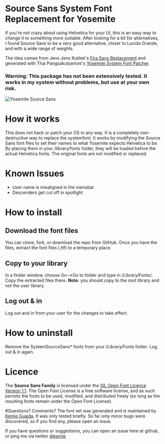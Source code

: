 
Source Sans System Font Replacement for Yosemite
==============================

If you're not crazy about using Helvetica for your UI, this is an easy way to change it to something more suitable. After looking for a bit for alternatives, I found Source Sans to be a very good alternative, closer to Lucida Grande, and with a wide range of weights. 

The idea comes from Jens Jens Kutilek's [Fira Sans Replacement](https://github.com/jenskutilek/FiraSystemFontReplacement) and generated with Thai Pangsakulyanont's [Yosemite System Font Patcher](https://github.com/dtinth/YosemiteAndElCapitanSystemFontPatcher).

### Warning: This package has not been extensively tested. It works in my system without problems, but use at your own risk. 


![Yosemite Source Sans](http://note.io/1uzNWaE)

# How it works
This does not hack or patch your OS in any way. It is a completely non-destructive way to replace the systemfont. It works by modifying the Source Sans font files to set their names to what Yosemite expects Helvetica to be. By placing them in your /library/fonts folder, they will be loaded before the actual Helvetica fonts. The original fonts are not modified or replaced. 

# Known Issues
- User name is misaligned in the menubar
- Descenders get cut off in spotlight

# How to install

## Download the font files
You can clone, fork, or download the repo from GitHub.
Once you have the files, extract the font files (.ttf) to a temporary place.

## Copy to your library 
In a finder window, choose Go-->Go to folder and type in /Library/Fonts/. Copy the extracted files there. **Note**: you should copy to the root library and not the user library.

## Log out & in
Log out and in from your user for the changes to take effect.

# How to uninstall
Remove the SystemSourceSans* fonts from your /Library/Fonts folder. Log out & in again.

# Licence	  
The **Source Sans Family** is licensed under the [SIL Open Font Licence Version 1.1](http://scripts.sil.org/OFL). The Open Font License is a free software license, and as such permits the fonts to be used, modified, and distributed freely (so long as the resulting fonts remain under the Open Font License). 

#Questions? Comments?
The font set was generated and is maintained by [Kemie Guaida](http://www.monolinea.com/about). It was only tested briefly. So far only minor bugs were discovered, so if you find any, please open an issue. 

If you have questions or suggestions, you can open an issue here at github, or ping me via twitter [@kemie](https://twitter.com/kemie)


